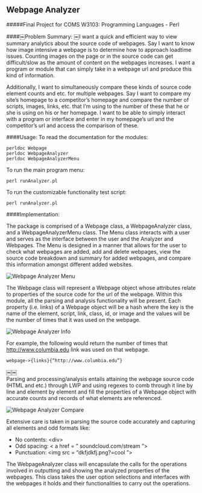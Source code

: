 Webpage Analyzer
------
#####Final Project for COMS W3103: Programming Languages - Perl

####￼Problem Summary:
￼I want a quick and efficient way to view summary analytics about the source code of webpages. Say I want to know how image intensive a webpage is to determine how to approach loadtime issues. Counting images on the page or in the source code can get difficult/slow as the amount of content on the webpages increases. I want a program or module that can simply take in a webpage url and produce this kind of information.

Additionally, I want to simultaneously compare these kinds of source code element counts and etc. for multiple webpages. Say I want to compare my site’s homepage to a competitor’s homepage and compare the number of scripts, images, links, etc. that I’m using to the number of these that he or she is using on his or her homepage. I want to be able to simply interact with a program or interface and enter in my homepage’s url and the competitor’s url and access the comparison of these.

####Usage:
To read the documentation for the modules:

    perldoc Webpage 
    perldoc WebpageAnalyzer 
    perldoc WebpageAnalyzerMenu

To run the main program menu:

    perl runAnalyzer.pl

To run the customizable functionality test script:

    perl runAnalyzer.pl

####Implementation:

The package is comprised of a Webpage class, a WebpageAnalyzer class, and a WebpageAnalyzerMenu class. The Menu class interacts with a user and serves as the interface between the user and the Analyzer and Webpages. The Menu is designed in a manner that allows for the user to check what webpages are added, add and delete webpages, view the source code breakdown and summary for added webpages, and compare this information amongst different added websites.

![Webpage Analyzer Menu](http://s3.amazonaws.com/jamesrwen/var/www/jamesrwen/public/uploads/webpageanalyzermenu_original.png?1391394715 "Webpage Analyzer Menu")

The Webpage class will represent a Webpage object whose attributes relate to properties of the source code for the url of the webpage. Within this module, all the parsing and analysis functionality will be present. Each property (i.e. links) of a Webpage object will be a hash where the key is the name of the element, script, link, class, id, or image and the values will be the number of times that it was used on the webpage. 

![Webpage Analyzer Info](http://s3.amazonaws.com/jamesrwen/var/www/jamesrwen/public/uploads/webpageanalyzerinfo_original.png?1391394703 "Webpage Analyzer Info")

For example, the following would return the number of times that http://www.columbia.edu link was used on that webpage. 

    webpage->{links}{“http://www.columbia.edu”} 

￼￼<br/>
Parsing and processing/analysis entails attaining the webpage source code (HTML and etc.) through LWP and using regexes to comb through it line by line and element by element and fill the properties of a Webpage object with accurate counts and records of what elements are referenced. 

![Webpage Analyzer Compare](http://s3.amazonaws.com/jamesrwen/var/www/jamesrwen/public/uploads/webpageanalyzercompare_original.png?1391394684 "Webpage Analyzer Compare")

Extensive care is taken in parsing the source code accurately and capturing all elements and odd formats like:
- No contents: \<div>
- Odd spacing: \< a href = ” soundcloud.com/stream ”>
- Punctuation: \<img src = “dkfjdkfj.png?=cool ”>

The WebpageAnalyzer class will encapsulate the calls for the operations involved in outputting and showing the analyzed properties of the webpages. This class takes the user option selections and interfaces with the webpages it holds and their functionalities to carry out the operations.